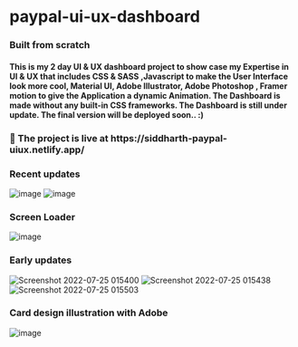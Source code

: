 # paypal-ui-ux-dashboard
<h3>Built from scratch </h3>
<h4>This is my 2 day UI & UX dashboard project to show case my Expertise in  UI & UX that includes CSS & SASS ,Javascript to make the User Interface look more cool, Material UI, Adobe Illustrator, Adobe Photoshop , Framer motion to give the Application a dynamic Animation. The Dashboard is made without any built-in CSS frameworks. The Dashboard is still under update. The final version will be deployed soon.. :)</h4>
<h3>🔴 The project is live at https://siddharth-paypal-uiux.netlify.app/  </h3> 
<h3>Recent updates</h3>

![image](https://user-images.githubusercontent.com/62851444/180860921-51560f82-74de-4959-9582-08228b32d5ac.png)
![image](https://user-images.githubusercontent.com/62851444/180860969-a8d0218b-48b5-4ab5-8bf5-14ae425e4451.png)
<h3>Screen Loader</h3> 

![image](https://user-images.githubusercontent.com/62851444/180864143-f8db390f-8c2d-4eee-b51e-c8434f9fa00d.png)


<h3>Early updates</h3> 

![Screenshot 2022-07-25 015400](https://user-images.githubusercontent.com/62851444/180665570-388c5eea-7997-4373-ad98-cf267298639f.png)
![Screenshot 2022-07-25 015438](https://user-images.githubusercontent.com/62851444/180665573-5c8076a3-99ca-436b-94dc-cffc35ae81c5.png)
![Screenshot 2022-07-25 015503](https://user-images.githubusercontent.com/62851444/180665577-3dd3179e-a3c6-4fd2-9ee7-55d6b44ab296.png)

<h3>Card design illustration with Adobe</h3>

![image](https://user-images.githubusercontent.com/62851444/180849446-b9a66ef7-fd3c-43bd-8d30-ce12a5be6bd8.png)




